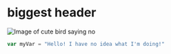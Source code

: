 # biggest header

![Image of cute bird saying no](https://github.com/iridiumbrittle/skills-communicate-using-markdown/assets/153554140/e99b82c7-1ecc-4880-a253-c467e058414f)

``` javascript
var myVar = "Hello! I have no idea what I'm doing!"
```
